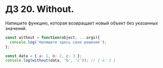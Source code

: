 # ДЗ 20. Without. 

Напишите функцию, которая возвращает новый объект без указанных значений.

```js
const without = function(object, ...args){
  console.log('Напишите здесь свое решение');
};

const data = { a: 1, b: 2, c: 3 };
console.log(without(data, 'b', 'c')); // { a: 1 }
```
